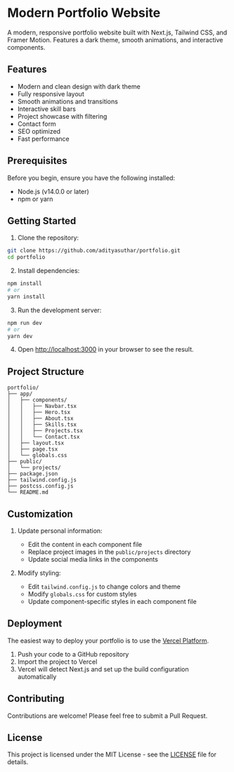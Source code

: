 # Modern Portfolio Website

A modern, responsive portfolio website built with Next.js, Tailwind CSS, and Framer Motion. Features a dark theme, smooth animations, and interactive components.

## Features

-  Modern and clean design with dark theme
-  Fully responsive layout
-  Smooth animations and transitions
-  Interactive skill bars
-  Project showcase with filtering
-  Contact form
-  SEO optimized
-  Fast performance

## Prerequisites

Before you begin, ensure you have the following installed:
- Node.js (v14.0.0 or later)
- npm or yarn

## Getting Started

1. Clone the repository:
```bash
git clone https://github.com/adityasuthar/portfolio.git
cd portfolio
```

2. Install dependencies:
```bash
npm install
# or
yarn install
```

3. Run the development server:
```bash
npm run dev
# or
yarn dev
```

4. Open [http://localhost:3000](http://localhost:3000) in your browser to see the result.

## Project Structure

```
portfolio/
├── app/
│   ├── components/
│   │   ├── Navbar.tsx
│   │   ├── Hero.tsx
│   │   ├── About.tsx
│   │   ├── Skills.tsx
│   │   ├── Projects.tsx
│   │   └── Contact.tsx
│   ├── layout.tsx
│   ├── page.tsx
│   └── globals.css
├── public/
│   └── projects/
├── package.json
├── tailwind.config.js
├── postcss.config.js
└── README.md
```

## Customization

1. Update personal information:
   - Edit the content in each component file
   - Replace project images in the `public/projects` directory
   - Update social media links in the components

2. Modify styling:
   - Edit `tailwind.config.js` to change colors and theme
   - Modify `globals.css` for custom styles
   - Update component-specific styles in each component file

## Deployment

The easiest way to deploy your portfolio is to use the [Vercel Platform](https://vercel.com/new?utm_medium=default-template&filter=next.js&utm_source=create-next-app&utm_campaign=create-next-app-readme).

1. Push your code to a GitHub repository
2. Import the project to Vercel
3. Vercel will detect Next.js and set up the build configuration automatically

## Contributing

Contributions are welcome! Please feel free to submit a Pull Request.

## License

This project is licensed under the MIT License - see the [LICENSE](LICENSE) file for details. 
